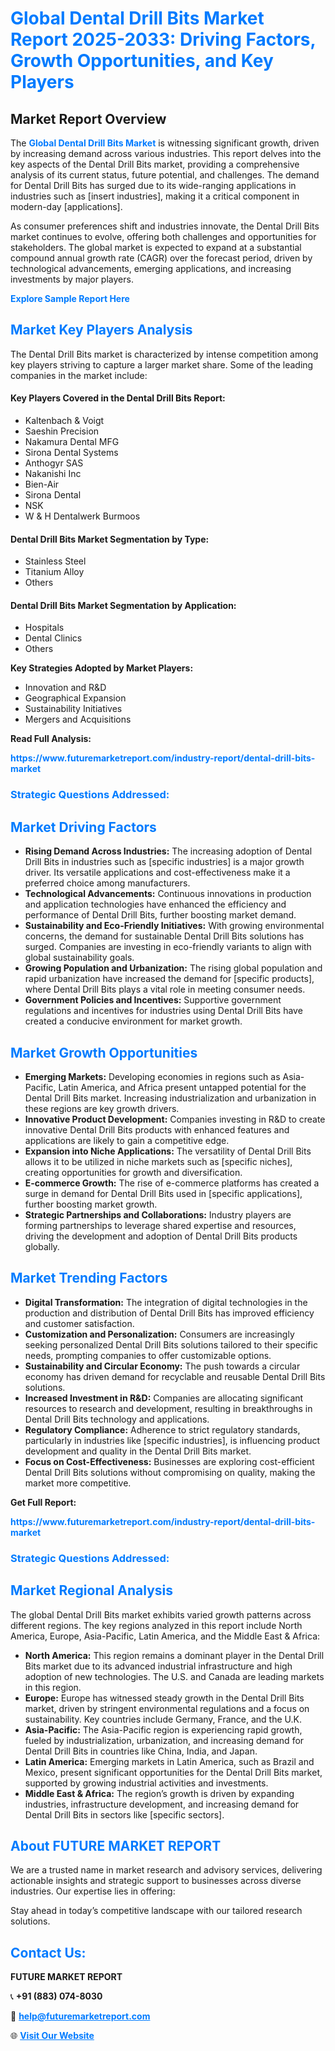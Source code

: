 <h1 style="color: #007BFF;">Global Dental Drill Bits Market Report 2025-2033: Driving Factors, Growth Opportunities, and Key Players</h1>

<section id="overview">
<h2>Market Report Overview</h2>
<p>The <a href="https://www.futuremarketreport.com/industry-report/dental-drill-bits-market" style="color: #007BFF; text-decoration: none;"><strong>Global Dental Drill Bits Market</strong></a> is witnessing significant growth, driven by increasing demand across various industries. This report delves into the key aspects of the Dental Drill Bits market, providing a comprehensive analysis of its current status, future potential, and challenges. The demand for Dental Drill Bits has surged due to its wide-ranging applications in industries such as [insert industries], making it a critical component in modern-day [applications].</p>
<p>As consumer preferences shift and industries innovate, the Dental Drill Bits market continues to evolve, offering both challenges and opportunities for stakeholders. The global market is expected to expand at a substantial compound annual growth rate (CAGR) over the forecast period, driven by technological advancements, emerging applications, and increasing investments by major players.</p>
</section>

<section id="overview">
<p><a href="https://www.futuremarketreport.com/request-sample/reportId=36107" style="color: #007BFF; text-decoration: none;"><strong>Explore Sample Report Here</strong></a></p>
</section>

<section id="key-players">
<h2 style="color: #007BFF;">Market Key Players Analysis</h2>
<p>The Dental Drill Bits market is characterized by intense competition among key players striving to capture a larger market share. Some of the leading companies in the market include:</p>
<h4>Key Players Covered in the Dental Drill Bits Report:</h4>
<ul><li>Kaltenbach &amp; Voigt</li><li>Saeshin Precision</li><li>Nakamura Dental MFG</li><li>Sirona Dental Systems</li><li>Anthogyr SAS</li><li>Nakanishi Inc</li><li>Bien-Air</li><li>Sirona Dental</li><li>NSK</li><li>W &amp; H Dentalwerk Burmoos</li></ul>
<h4>Dental Drill Bits Market Segmentation by Type:</h4>
<ul><li>Stainless Steel</li><li>Titanium Alloy</li><li>Others</li></ul>

<h4>Dental Drill Bits Market Segmentation by Application:</h4>
<ul><li>Hospitals</li><li>Dental Clinics</li><li>Others</li></ul>
<p><strong>Key Strategies Adopted by Market Players:</strong></p>
<ul>
<li>Innovation and R&D</li>
<li>Geographical Expansion</li>
<li>Sustainability Initiatives</li>
<li>Mergers and Acquisitions</li>
</ul>
</section>

<section>
<p><strong>Read Full Analysis: </strong></p><a href="https://www.futuremarketreport.com/industry-report/dental-drill-bits-market" style="color: #007BFF; text-decoration: none;"><strong>https://www.futuremarketreport.com/industry-report/dental-drill-bits-market</strong></a>
<h3 style="color: #007BFF;">Strategic Questions Addressed:</h3>
</section>

<section id="driving-factors">
<h2 style="color: #007BFF;">Market Driving Factors</h2>
<ul>
<li><strong>Rising Demand Across Industries:</strong> The increasing adoption of Dental Drill Bits in industries such as [specific industries] is a major growth driver. Its versatile applications and cost-effectiveness make it a preferred choice among manufacturers.</li>
<li><strong>Technological Advancements:</strong> Continuous innovations in production and application technologies have enhanced the efficiency and performance of Dental Drill Bits, further boosting market demand.</li>
<li><strong>Sustainability and Eco-Friendly Initiatives:</strong> With growing environmental concerns, the demand for sustainable Dental Drill Bits solutions has surged. Companies are investing in eco-friendly variants to align with global sustainability goals.</li>
<li><strong>Growing Population and Urbanization:</strong> The rising global population and rapid urbanization have increased the demand for [specific products], where Dental Drill Bits plays a vital role in meeting consumer needs.</li>
<li><strong>Government Policies and Incentives:</strong> Supportive government regulations and incentives for industries using Dental Drill Bits have created a conducive environment for market growth.</li>
</ul>
</section>

<section id="growth-opportunities">
<h2 style="color: #007BFF;">Market Growth Opportunities</h2>
<ul>
<li><strong>Emerging Markets:</strong> Developing economies in regions such as Asia-Pacific, Latin America, and Africa present untapped potential for the Dental Drill Bits market. Increasing industrialization and urbanization in these regions are key growth drivers.</li>
<li><strong>Innovative Product Development:</strong> Companies investing in R&D to create innovative Dental Drill Bits products with enhanced features and applications are likely to gain a competitive edge.</li>
<li><strong>Expansion into Niche Applications:</strong> The versatility of Dental Drill Bits allows it to be utilized in niche markets such as [specific niches], creating opportunities for growth and diversification.</li>
<li><strong>E-commerce Growth:</strong> The rise of e-commerce platforms has created a surge in demand for Dental Drill Bits used in [specific applications], further boosting market growth.</li>
<li><strong>Strategic Partnerships and Collaborations:</strong> Industry players are forming partnerships to leverage shared expertise and resources, driving the development and adoption of Dental Drill Bits products globally.</li>
</ul>
</section>

<section id="trending-factors">
<h2 style="color: #007BFF;">Market Trending Factors</h2>
<ul>
<li><strong>Digital Transformation:</strong> The integration of digital technologies in the production and distribution of Dental Drill Bits has improved efficiency and customer satisfaction.</li>
<li><strong>Customization and Personalization:</strong> Consumers are increasingly seeking personalized Dental Drill Bits solutions tailored to their specific needs, prompting companies to offer customizable options.</li>
<li><strong>Sustainability and Circular Economy:</strong> The push towards a circular economy has driven demand for recyclable and reusable Dental Drill Bits solutions.</li>
<li><strong>Increased Investment in R&D:</strong> Companies are allocating significant resources to research and development, resulting in breakthroughs in Dental Drill Bits technology and applications.</li>
<li><strong>Regulatory Compliance:</strong> Adherence to strict regulatory standards, particularly in industries like [specific industries], is influencing product development and quality in the Dental Drill Bits market.</li>
<li><strong>Focus on Cost-Effectiveness:</strong> Businesses are exploring cost-efficient Dental Drill Bits solutions without compromising on quality, making the market more competitive.</li>
</ul>
</section>

<section>
<p><strong>Get Full Report: </strong></p><a href="https://www.futuremarketreport.com/industry-report/dental-drill-bits-market" style="color: #007BFF; text-decoration: none;"><strong>https://www.futuremarketreport.com/industry-report/dental-drill-bits-market</strong></a>
<h3 style="color: #007BFF;">Strategic Questions Addressed:</h3>
</section>


<section id="regional-analysis">
<h2 style="color: #007BFF;">Market Regional Analysis</h2>
<p>The global Dental Drill Bits market exhibits varied growth patterns across different regions. The key regions analyzed in this report include North America, Europe, Asia-Pacific, Latin America, and the Middle East & Africa:</p>
<ul>
<li><strong>North America:</strong> This region remains a dominant player in the Dental Drill Bits market due to its advanced industrial infrastructure and high adoption of new technologies. The U.S. and Canada are leading markets in this region.</li>
<li><strong>Europe:</strong> Europe has witnessed steady growth in the Dental Drill Bits market, driven by stringent environmental regulations and a focus on sustainability. Key countries include Germany, France, and the U.K.</li>
<li><strong>Asia-Pacific:</strong> The Asia-Pacific region is experiencing rapid growth, fueled by industrialization, urbanization, and increasing demand for Dental Drill Bits in countries like China, India, and Japan.</li>
<li><strong>Latin America:</strong> Emerging markets in Latin America, such as Brazil and Mexico, present significant opportunities for the Dental Drill Bits market, supported by growing industrial activities and investments.</li>
<li><strong>Middle East & Africa:</strong> The region’s growth is driven by expanding industries, infrastructure development, and increasing demand for Dental Drill Bits in sectors like [specific sectors].</li>
</ul>
</section>

<footer>
<h2 style="color: #007BFF;">About FUTURE MARKET REPORT</h2>
<p>We are a trusted name in market research and advisory services, delivering actionable insights and strategic support to businesses across diverse industries. Our expertise lies in offering:</p>

<p>Stay ahead in today’s competitive landscape with our tailored research solutions.</p>

<h2 style="color: #007BFF;">Contact Us:</h2>
<p><strong>FUTURE MARKET REPORT</strong></p>
<p>📞 <strong>+91 (883) 074-8030</strong></p>
<p>📧 <strong><a href="mailto:help@futuremarketreport.com" style="color: #007BFF;">help@futuremarketreport.com</a></strong></p>
<p>🌐 <strong><a href="https://www.futuremarketreport.com/" style="color: #007BFF;">Visit Our Website</a></strong></p>
</footer>